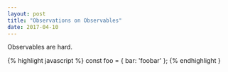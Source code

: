```yaml
---
layout: post
title: "Observations on Observables"
date: 2017-04-10
---
```


Observables are hard.

{% highlight javascript %}
const foo = {
  bar: 'foobar'
};
{% endhighlight }
